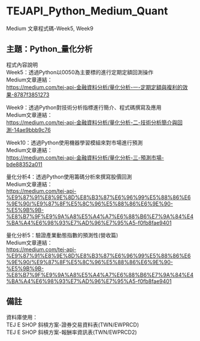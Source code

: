 # TEJAPI_Python_Medium_Quant
Medium 文章程式碼-Week5, Week9

## 主題：Python_量化分析
程式內容說明<br>
Week5：透過Python以0050為主要標的進行定期定額回測操作<br>
Medium文章連結：<br>https://medium.com/tej-api-金融資料分析/量化分析-一-定期定額與複利的效果-8787f3851273<br>

Week9：透過Python對技術分析指標進行簡介、程式碼撰寫及應用<br>
Medium文章連結：<br>https://medium.com/tej-api-金融資料分析/量化分析-二-技術分析簡介與回測-14ae9bbb9c76<br>

Week10：透過Python使用機器學習模組來對市場進行預測<br>
Medium文章連結：<br>https://medium.com/tej-api-金融資料分析/量化分析-三-預測市場-bde88352a011<br>

量化分析4：透過Python使用籌碼分析來撰寫股價回測<br>
Medium文章連結：<br>https://medium.com/tej-api-%E9%87%91%E8%9E%8D%E8%B3%87%E6%96%99%E5%88%86%E6%9E%90/%E9%87%8F%E5%8C%96%E5%88%86%E6%9E%90-%E5%9B%9B-%E8%B7%9F%E9%9A%A8%E5%A4%A7%E6%88%B6%E7%9A%84%E4%BA%A4%E6%98%93%E7%AD%96%E7%95%A5-f0fb8fae9401<br>


量化分析5：驗證產業動態指數的預測性(營收篇)<br>
Medium文章連結：<br>https://medium.com/tej-api-%E9%87%91%E8%9E%8D%E8%B3%87%E6%96%99%E5%88%86%E6%9E%90/%E9%87%8F%E5%8C%96%E5%88%86%E6%9E%90-%E5%9B%9B-%E8%B7%9F%E9%9A%A8%E5%A4%A7%E6%88%B6%E7%9A%84%E4%BA%A4%E6%98%93%E7%AD%96%E7%95%A5-f0fb8fae9401<br>


## 備註
資料庫使用：<br>TEJ E SHOP 斜槓方案-證券交易資料表(TWN/EWPRCD)<br>
TEJ E SHOP 斜槓方案-報酬率資訊表(TWN/EWPRCD2)
